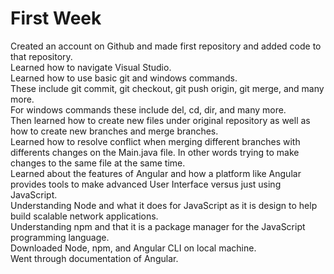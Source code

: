 # First Week
Created an account on Github and made first repository and added code to that repository.  
Learned how to navigate Visual Studio.  
Learned how to use basic git and windows commands.  
These include git commit, git checkout, git push origin, git merge, and many more.  
For windows commands these include del, cd, dir, and many more.  
Then learned how to create new files under original repository as well as how to create new branches and merge branches.  
Learned how to resolve conflict when merging different branches with differents changes on the Main.java file. In other words trying to make changes to the same file at the same time.  
Learned about the features of Angular and how a platform like Angular provides tools to make advanced User Interface versus just using JavaScript.  
Understanding Node and what it does for JavaScript as it is design to help build scalable network applications.  
Understanding npm and that it is a package manager for the JavaScript programming language.  
Downloaded Node, npm, and Angular CLI on local machine.  
Went through documentation of Angular.